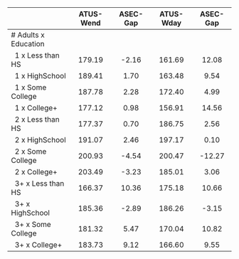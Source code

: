 
|                      |    ATUS-Wend |     ASEC-Gap |    ATUS-Wday |     ASEC-Gap |
| -------------------- | :----------: | :----------: | :----------: | :----------: |
| # Adults x Education |              |              |              |              |
| &nbsp;&nbsp;1 x Less than HS |       179.19 |        -2.16 |       161.69 |        12.08 |
| &nbsp;&nbsp;1 x HighSchool |       189.41 |         1.70 |       163.48 |         9.54 |
| &nbsp;&nbsp;1 x Some College |       187.78 |         2.28 |       172.40 |         4.99 |
| &nbsp;&nbsp;1 x College+ |       177.12 |         0.98 |       156.91 |        14.56 |
| &nbsp;&nbsp;2 x Less than HS |       177.37 |         0.70 |       186.75 |         2.56 |
| &nbsp;&nbsp;2 x HighSchool |       191.07 |         2.46 |       197.17 |         0.10 |
| &nbsp;&nbsp;2 x Some College |       200.93 |        -4.54 |       200.47 |       -12.27 |
| &nbsp;&nbsp;2 x College+ |       203.49 |        -3.23 |       185.01 |         3.06 |
| &nbsp;&nbsp;3+ x Less than HS |       166.37 |        10.36 |       175.18 |        10.66 |
| &nbsp;&nbsp;3+ x HighSchool |       185.36 |        -2.89 |       186.26 |        -3.15 |
| &nbsp;&nbsp;3+ x Some College |       181.32 |         5.47 |       170.04 |        10.82 |
| &nbsp;&nbsp;3+ x College+ |       183.73 |         9.12 |       166.60 |         9.55 |


